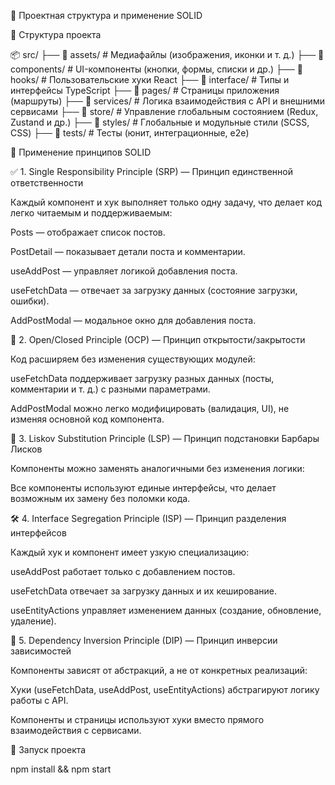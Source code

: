 📌 Проектная структура и применение SOLID

📁 Структура проекта

📦 src/
 ├── 📂 assets/       # Медиафайлы (изображения, иконки и т. д.)
 ├── 📂 components/   # UI-компоненты (кнопки, формы, списки и др.)
 ├── 📂 hooks/        # Пользовательские хуки React
 ├── 📂 interface/    # Типы и интерфейсы TypeScript
 ├── 📂 pages/        # Страницы приложения (маршруты)
 ├── 📂 services/     # Логика взаимодействия с API и внешними сервисами
 ├── 📂 store/        # Управление глобальным состоянием (Redux, Zustand и др.)
 ├── 📂 styles/       # Глобальные и модульные стили (SCSS, CSS)
 ├── 📂 tests/        # Тесты (юнит, интеграционные, e2e)

🎯 Применение принципов SOLID

✅ 1. Single Responsibility Principle (SRP) — Принцип единственной ответственности

Каждый компонент и хук выполняет только одну задачу, что делает код легко читаемым и поддерживаемым:

Posts — отображает список постов.

PostDetail — показывает детали поста и комментарии.

useAddPost — управляет логикой добавления поста.

useFetchData — отвечает за загрузку данных (состояние загрузки, ошибки).

AddPostModal — модальное окно для добавления поста.

🚀 2. Open/Closed Principle (OCP) — Принцип открытости/закрытости

Код расширяем без изменения существующих модулей:

useFetchData поддерживает загрузку разных данных (посты, комментарии и т. д.) с разными параметрами.

AddPostModal можно легко модифицировать (валидация, UI), не изменяя основной код компонента.

🔄 3. Liskov Substitution Principle (LSP) — Принцип подстановки Барбары Лисков

Компоненты можно заменять аналогичными без изменения логики:

Все компоненты используют единые интерфейсы, что делает возможным их замену без поломки кода.

🛠 4. Interface Segregation Principle (ISP) — Принцип разделения интерфейсов

Каждый хук и компонент имеет узкую специализацию:

useAddPost работает только с добавлением постов.

useFetchData отвечает за загрузку данных и их кеширование.

useEntityActions управляет изменением данных (создание, обновление, удаление).

🔗 5. Dependency Inversion Principle (DIP) — Принцип инверсии зависимостей

Компоненты зависят от абстракций, а не от конкретных реализаций:

Хуки (useFetchData, useAddPost, useEntityActions) абстрагируют логику работы с API.

Компоненты и страницы используют хуки вместо прямого взаимодействия с сервисами.

🚀 Запуск проекта

npm install && npm start

